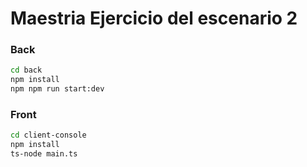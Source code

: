 # Maestria Ejercicio del escenario 2

### Back
```bash
cd back
npm install
npm npm run start:dev
```
### Front
```bash
cd client-console
npm install
ts-node main.ts
```
